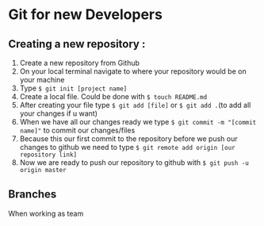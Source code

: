 # Git for new Developers

## Creating a new repository :

1. Create a new repository from Github
1. On your local terminal navigate to where your repository would be on your machine
1. Type ```$ git init [project name]```
1. Create a local file. Could be done with ```$ touch README.md``` 
1. After creating your file type ```$ git add [file]``` or ```$ git add .```(to add all your changes if u want)
1. When we have all our changes ready we type ```$ git commit -m "[commit name]"``` to commit our changes/files
1. Because this our first commit to the repository before we push our changes to github we need to type  ```$ git remote add origin [our repository link]```
1. Now we are ready to push our repository to github with ```$ git push -u origin master```

## Branches

When working as team
